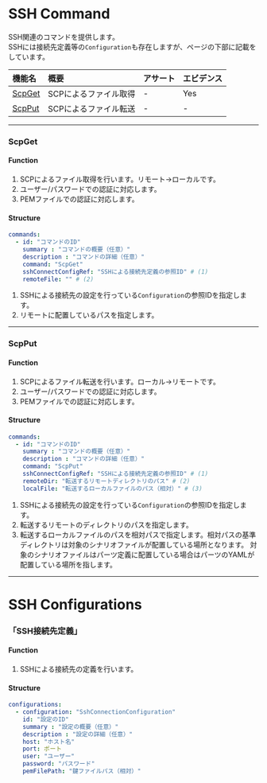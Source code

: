 # SSH Command

SSH関連のコマンドを提供します。  
SSHには接続先定義等の`Configuration`も存在しますが、ページの下部に記載をしています。

|機能名|概要|アサート|エビデンス|
|:---|:---|:---|:---|
|[ScpGet](#ScpGet)|SCPによるファイル取得|-|Yes|
|[ScpPut](#ScpPut)|SCPによるファイル転送|-|-|

------

### ScpGet

#### Function

1. SCPによるファイル取得を行います。リモート→ローカルです。
1. ユーザー/パスワードでの認証に対応します。
1. PEMファイルでの認証に対応します。

#### Structure

```yaml
commands:
  - id: "コマンドのID"
    summary : "コマンドの概要（任意）"
    description : "コマンドの詳細（任意）"
    command: "ScpGet"
    sshConnectConfigRef: "SSHによる接続先定義の参照ID" # (1)
    remoteFile: "" # (2)
```

1. SSHによる接続先の設定を行っている`Configuration`の参照IDを指定します。
1. リモートに配置しているパスを指定します。

------

### ScpPut


#### Function

1. SCPによるファイル転送を行います。ローカル→リモートです。
1. ユーザー/パスワードでの認証に対応します。
1. PEMファイルでの認証に対応します。

#### Structure

```yaml
commands:
  - id: "コマンドのID"
    summary : "コマンドの概要（任意）"
    description : "コマンドの詳細（任意）"
    command: "ScpPut"
    sshConnectConfigRef: "SSHによる接続先定義の参照ID" # (1)
    remoteDir: "転送するリモートディレクトリのパス" # (2)
    localFile: "転送するローカルファイルのパス（相対）" # (3)
```

1. SSHによる接続先の設定を行っている`Configuration`の参照IDを指定します。
1. 転送するリモートのディレクトリのパスを指定します。
1. 転送するローカルファイルのパスを相対パスで指定します。相対パスの基準ディレクトリは対象のシナリオファイルが配置している場所となります。
対象のシナリオファイルはパーツ定義に配置している場合はパーツのYAMLが配置している場所を指します。

------

# SSH Configurations

### 「SSH接続先定義」

#### Function
1. SSHによる接続先の定義を行います。

#### Structure

```yaml
configurations:
  - configuration: "SshConnectionConfiguration"
    id: "設定のID"
    summary : "設定の概要（任意）"
    description : "設定の詳細（任意）"
    host: "ホスト名"
    port: ポート
    user: "ユーザー"
    password: "パスワード"
    pemFilePath: "鍵ファイルパス（相対）"
```